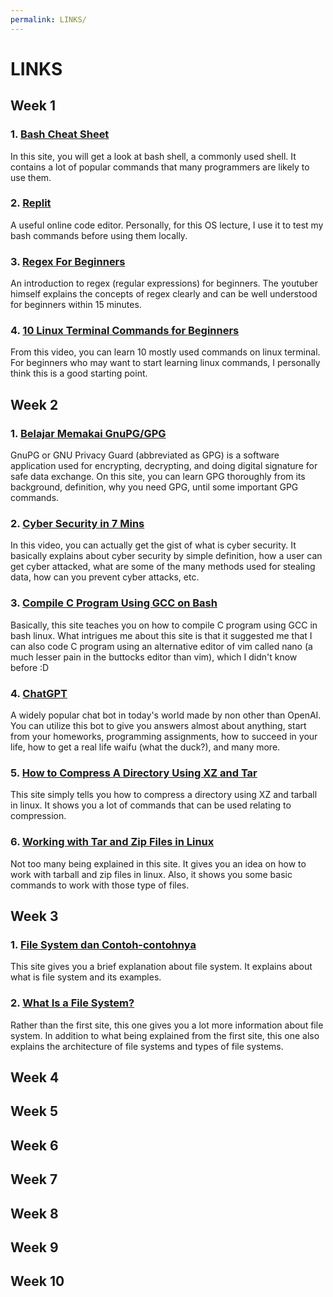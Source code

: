 ```yaml
---
permalink: LINKS/
---
```


# LINKS

## Week 1
### 1. [Bash Cheat Sheet](https://www.educative.io/blog/bash-shell-command-cheat-sheet)
In this site, you will get a look at bash shell, a commonly used shell. It contains a lot of popular commands that many programmers are likely to use them.

### 2. [Replit](https://replit.com/~)
A useful online code editor. Personally, for this OS lecture, I use it to test my bash commands before using them locally.

### 3. [Regex For Beginners](https://www.youtube.com/watch?v=bgBWp9EIlMM&t=713s)
An introduction to regex (regular expressions) for beginners. The youtuber himself explains the concepts of regex clearly and can be well understood for beginners within 15 minutes.

### 4. [10 Linux Terminal Commands for Beginners](https://www.youtube.com/watch?v=CpTfQ-q6MPU&t=107s)
From this video, you can learn 10 mostly used commands on linux terminal. For beginners who may want to start learning linux commands, I personally think this is a good starting point.

## Week 2
### 1. [Belajar Memakai GnuPG/GPG](https://medium.com/kode-dan-kodean/belajar-memakai-gnu-privacy-guard-gnupg-gpg-3944e19dba91)
GnuPG or GNU Privacy Guard (abbreviated as GPG) is a software application used for encrypting, decrypting, and doing digital signature for safe data exchange. On this site, you can learn GPG thoroughly from its background, definition, why you need GPG, until some important GPG commands. 

### 2. [Cyber Security in 7 Mins](https://www.youtube.com/watch?v=inWWhr5tnEA&t=1s)
In this video, you can actually get the gist of what is cyber security. It basically explains about cyber security by simple definition, how a user can get cyber attacked, what are some of the many methods used for stealing data, how can you prevent cyber attacks, etc.

### 3. [Compile C Program Using GCC on Bash](https://developerinsider.co/compile-c-program-with-gcc-compiler-on-bash-on-ubuntu-on-windows-10/)
Basically, this site teaches you on how to compile C program using GCC in bash linux. What intrigues me about this site is that it suggested me that I can also code C program using an alternative editor of vim called nano (a much lesser pain in the buttocks editor than vim), which I didn't know before :D

### 4. [ChatGPT](https://chatgptonline.net/)
A widely popular chat bot in today's world made by non other than OpenAI. You can utilize this bot to give you answers almost about anything, start from your homeworks, programming assignments, how to succeed in your life, how to get a real life waifu (what the duck?), and many more.

### 5. [How to Compress A Directory Using XZ and Tar](https://www.cyberciti.biz/faq/compress-the-whole-directory-using-xz-and-tar/)
This site simply tells you how to compress a directory using XZ and tarball in linux. It shows you a lot of commands that can be used relating to compression. 

### 6. [Working with Tar and Zip Files in Linux](https://www.hostdime.com/kb/hd/command-line/how-to-tar-untar-and-zip-files)
Not too many being explained in this site. It gives you an idea on how to work with tarball and zip files in linux. Also, it shows you some basic commands to work with those type of files.

## Week 3
### 1. [File System dan Contoh-contohnya](https://windowsku.com/pengertian-file-system-dan-contoh-contohnya/)
This site gives you a brief explanation about file system. It explains about what is file system and its examples.

### 2. [What Is a File System?](https://www.javatpoint.com/file-system)
Rather than the first site, this one gives you a lot more information about file system. In addition to what being explained from the first site, this one also explains the architecture of file systems and types of file systems.

## Week 4

## Week 5

## Week 6

## Week 7

## Week 8

## Week 9

## Week 10
